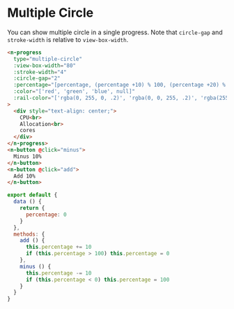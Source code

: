 # Multiple Circle
You can show multiple circle in a single progress. Note that `circle-gap` and `stroke-width` is relative to `view-box-width`.
```html
<n-progress
  type="multiple-circle"
  :view-box-width="80"
  :stroke-width="4"
  :circle-gap="2"
  :percentage="[percentage, (percentage +10) % 100, (percentage +20) % 100, (percentage + 30) % 100]"
  :color="['red', 'green', 'blue', null]"
  :rail-color="['rgba(0, 255, 0, .2)', 'rgba(0, 0, 255, .2)', 'rgba(255, 0, 0, .2)', 'rgba(255, 255, 255, .2)']"
>
  <div style="text-align: center;">
    CPU<br>
    Allocation<br>
    cores
  </div>
</n-progress>
<n-button @click="minus">
  Minus 10%
</n-button>
<n-button @click="add">
  Add 10%
</n-button>
```
```js
export default {
  data () {
    return {
      percentage: 0
    }
  },
  methods: {
    add () {
      this.percentage += 10
      if (this.percentage > 100) this.percentage = 0
    },
    minus () {
      this.percentage -= 10
      if (this.percentage < 0) this.percentage = 100
    }
  }
}
```